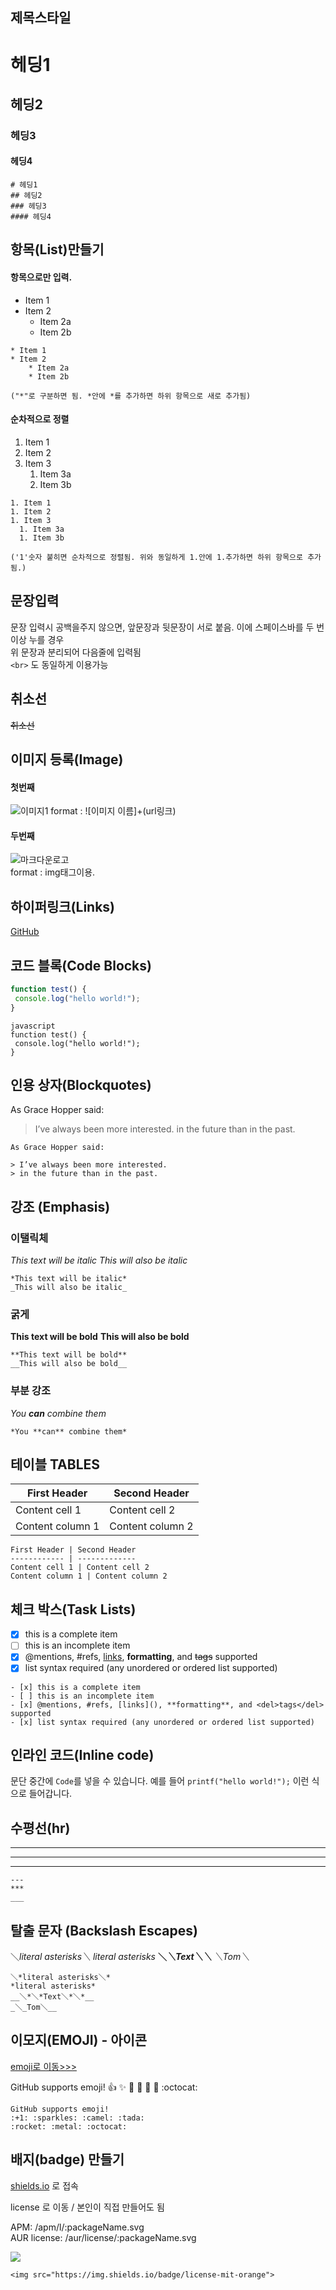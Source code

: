 ## 제목스타일 

# 헤딩1
## 헤딩2
### 헤딩3
#### 헤딩4

```
# 헤딩1
## 헤딩2
### 헤딩3
#### 헤딩4
```


## 항목(List)만들기

#### 항목으로만 입력. 

* Item 1 
* Item 2 
    * Item 2a 
    * Item 2b 

```       
* Item 1 
* Item 2 
    * Item 2a 
    * Item 2b 

("*"로 구분하면 됨. *안에 *를 추가하면 하위 항목으로 새로 추가됨)    
  ```



#### 순차적으로 정렬 

1. Item 1 
1. Item 2 
1. Item 3 
    1. Item 3a 
    1. Item 3b

  ```
1. Item 1 
1. Item 2 
1. Item 3 
    1. Item 3a 
    1. Item 3b
 
('1'숫자 붙히면 순차적으로 정렬됨. 위와 동일하게 1.안에 1.추가하면 하위 항목으로 추가됨.) 

  ```
 



## 문장입력

문장 입력시 공백을주지 않으면, 앞문장과 뒷문장이 서로 붙음. 이에 스페이스바를 두 번 이상 누를 경우  
위 문장과 분리되어 다음줄에 입력됨 <br> `<br>` 도 동일하게 이용가능



## 취소선 

~~취소선~~


## 이미지 등록(Image)


#### 첫번째 

![이미지1](/image/이미지색.jpeg)
  format : ![이미지 이름]+(url링크)


#### 두번째 
![마크다운로고](https://upload.wikimedia.org/wikipedia/commons/thumb/4/48/Markdown-mark.svg/330px-Markdown-mark.svg.png)  
  format : img태그이용.
  





## 하이퍼링크(Links)
[GitHub](http://github.com "깃허브")






## 코드 블록(Code Blocks) 

```javascript 
function test() { 
 console.log("hello world!"); 
} 
```
``````
javascript 
function test() { 
 console.log("hello world!"); 
} 
``````




## 인용 상자(Blockquotes)

As Grace Hopper said: 

> I’ve always been more interested. 
> in the future than in the past.

```
As Grace Hopper said: 

> I’ve always been more interested. 
> in the future than in the past.
```



## 강조 (Emphasis)


### 이탤릭체

*This text will be italic* 
_This will also be italic_ 

```
*This text will be italic* 
_This will also be italic_ 
```


### 굵게

**This text will be bold** 
__This will also be bold__ 

```
**This text will be bold** 
__This will also be bold__ 
```


### 부분 강조

*You **can** combine them*

```
*You **can** combine them*
```




## 테이블 TABLES


First Header | Second Header 
------------ | ------------- 
Content cell 1 | Content cell 2 
Content column 1 | Content column 2


```
First Header | Second Header 
------------ | ------------- 
Content cell 1 | Content cell 2 
Content column 1 | Content column 2
```


## 체크 박스(Task Lists)

- [x] this is a complete item 
- [ ] this is an incomplete item 
- [x] @mentions, #refs, [links](), **formatting**, and <del>tags</del> supported 
- [x] list syntax required (any unordered or ordered list supported)

```
- [x] this is a complete item 
- [ ] this is an incomplete item 
- [x] @mentions, #refs, [links](), **formatting**, and <del>tags</del> supported 
- [x] list syntax required (any unordered or ordered list supported)
```


## 인라인 코드(Inline code)

문단 중간에 `Code`를 넣을 수 있습니다. 
예를 들어 `printf("hello world!");` 이런 식으로 들어갑니다.





## 수평선(hr)


--- 

*** 

___

```
--- 
*** 
___
```


## 탈출 문자 (Backslash Escapes)


＼*literal asterisks＼* 
*literal asterisks* 
__＼*＼*Text＼*＼*__ 
_＼_Tom＼__


```
＼*literal asterisks＼* 
*literal asterisks* 
__＼*＼*Text＼*＼*__ 
_＼_Tom＼__
```



## 이모지(EMOJI) - 아이콘

[emoji로 이동>>>](http://emoji-cheat-sheet.com)

GitHub supports emoji! 
:+1: :sparkles: :camel: :tada: 
:rocket: :metal: :octocat:

```
GitHub supports emoji! 
:+1: :sparkles: :camel: :tada: 
:rocket: :metal: :octocat:
```


## 배지(badge) 만들기

[shields.io](https://shields.io/)
로 접속


license 로 이동 / 본인이 직접 만들어도 됨 


APM: /apm/l/:packageName.svg   
AUR license: /aur/license/:packageName.svg

<img src="https://img.shields.io/badge/license-mit-orange">

```
<img src="https://img.shields.io/badge/license-mit-orange">
```


